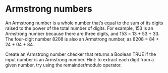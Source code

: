 # Armstrong numbers

An Armstrong number is a whole number that’s equal to the sum of its digits raised to the power of the total number of digits. For example, 153 is an Armstrong number because there are three digits, and 153 = 13 + 53 + 33. The four-digit number 8208 is also an Armstrong number, as 8208 = 84 + 24 + 04 + 84.

Create an Armstrong number checker that returns a Boolean TRUE if the input number is an Armstrong number. Hint: to extract each digit from a given number, try using the remainder/modulo operator.